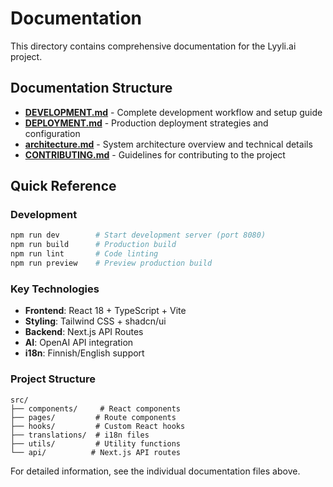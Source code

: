 # Documentation

This directory contains comprehensive documentation for the Lyyli.ai project.

## Documentation Structure

- **[DEVELOPMENT.md](DEVELOPMENT.md)** - Complete development workflow and setup guide
- **[DEPLOYMENT.md](DEPLOYMENT.md)** - Production deployment strategies and configuration
- **[architecture.md](architecture.md)** - System architecture overview and technical details
- **[CONTRIBUTING.md](CONTRIBUTING.md)** - Guidelines for contributing to the project

## Quick Reference

### Development
```bash
npm run dev        # Start development server (port 8080)
npm run build      # Production build
npm run lint       # Code linting
npm run preview    # Preview production build
```

### Key Technologies
- **Frontend**: React 18 + TypeScript + Vite
- **Styling**: Tailwind CSS + shadcn/ui
- **Backend**: Next.js API Routes
- **AI**: OpenAI API integration
- **i18n**: Finnish/English support

### Project Structure
```
src/
├── components/     # React components
├── pages/         # Route components  
├── hooks/         # Custom React hooks
├── translations/  # i18n files
├── utils/         # Utility functions
└── api/          # Next.js API routes
```

For detailed information, see the individual documentation files above.